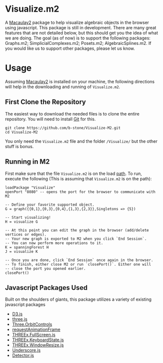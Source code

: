 Visualize.m2
=========

A [Macaulay2](https://github.com/Macaulay2/M2) package to help visualize algebraic objects in the browser using javascript. This package is still in development. There are many great features that are not detailed below, but this should get you the idea of what we are doing. The goal (as of now) is to support the following packages: Graphs.m2; SimplicialComplexes.m2; Posets.m2; AlgebraicSplines.m2.  If you would like us to support other packages, please let us know.

Usage
=====

Assuming [Macaulay2](https://github.com/Macaulay2/M2) is installed on your machine, the following directions will help in the downloading and running of `Visualize.m2`.


First Clone the Repository
------

The easiest way to download the needed files is to clone the entire repository. You will need to install [Git](https://help.github.com/articles/set-up-git) for this.

```
git clone https://github.com/b-stone/Visualize-M2.git
cd Visualize-M2
```

You only need the `Visualize.m2` file and the folder `/Visualize/` but the other stuff is bonus. 


Running in M2
----

First make sure that the file `Visualize.m2` is on the load [path](http://www.math.uiuc.edu/Macaulay2/doc/Macaulay2-1.6/share/doc/Macaulay2/Macaulay2Doc/html/_path.html). To run, execute the following (This is assuming that `Visualize.m2` is on the path):

```
loadPackage "Visualize"
openPort "8080" -- opens the port for the browser to communicate with M2

-- Define your favorite supported object. 
G = graph({{0,1},{0,3},{0,4},{1,3},{2,3}},Singletons => {5}) 

-- Start visualizing! 
H = visualize G

-- At this point you can edit the graph in the browser (add/delete vertices or edges). 
-- Your new graph is exported to M2 when you click `End Session`.
-- You can now perform more operations to it.
K = spanningForest H
J = visualize K

-- Once you are done, click `End Session` once again in the browser.
-- To finish, either close M2 or run `closePort()`. Either one will
-- close the port you opened earlier.
closePort()
```


Javascript Packages Used
----

Built on the shoulders of giants, this package utilizes a variety of existing javascript packages

* [D3.js](http://d3js.org/)
* [three.js](http://threejs.org/)
* [Three.OrbitControls](https://gist.github.com/mrflix/8351020)
* [requestAnimationFrame](http://www.paulirish.com/2011/requestanimationframe-for-smart-animating/)
* [THREEx.FullScreen.js](http://learningthreejs.com/data/THREEx/docs/THREEx.FullScreen.html)
* [THREEx.KeyboardState.js](http://learningthreejs.com/data/THREEx/docs/THREEx.KeyboardState.html)
* [THREEx.WindowResize.js](https://github.com/jeromeetienne/threex.windowresize)
* [Underscore.js](http://underscorejs.org/)
* [Detector.js](https://code.google.com/p/webgl-globe/source/browse/globe/Three/Detector.js?r=167cd00544424b26d90f76d56ea22d53aa02bb1a)



